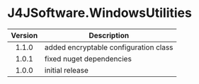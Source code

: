 # J4JSoftware.WindowsUtilities

|Version|Description|
|:-----:|-----------|
|1.1.0|added encryptable configuration class|
|1.0.1|fixed nuget dependencies|
|1.0.0|initial release|
